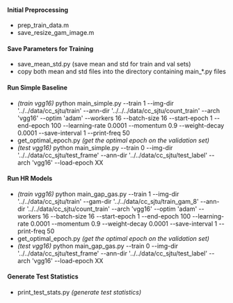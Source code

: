 #### Initial Preprocessing

* prep\_train\_data.m
* save\_resize\_gam\_image.m

#### Save Parameters for Training

* save_mean_std.py (save mean and std for train and val sets)
* copy both mean and std files into the directory containing main\_*.py files

#### Run Simple Baseline

* _(train vgg16)_ python main_simple.py --train 1 --img-dir '../../data/cc_sjtu/train' --ann-dir '../../../data/cc_sjtu/count_train' --arch 'vgg16' --optim 'adam' --workers 16 --batch-size 16 --start-epoch 1 --end-epoch 100 --learning-rate 0.0001 --momentum 0.9 --weight-decay 0.0001 --save-interval 1 --print-freq 50
* get\_optimal\_epoch.py _(get the optimal epoch on the validation set)_
* _(test vgg16)_ python main\_simple.py --train 0 --img-dir '../../data/cc_sjtu/test_frame' --ann-dir '../../data/cc_sjtu/test_label' --arch 'vgg16' --load-epoch XX


#### Run HR Models

* _(train vgg16)_ python main\_gap\_gas.py --train 1 --img-dir '../../data/cc_sjtu/train' --gam-dir '../../data/cc_sjtu/train_gam_8' --ann-dir '../../data/cc_sjtu/count_train' --arch 'vgg16' --optim 'adam' --workers 16 --batch-size 16 --start-epoch 1 --end-epoch 100 --learning-rate 0.0001 --momentum 0.9 --weight-decay 0.0001 --save-interval 1 --print-freq 50
* get\_optimal\_epoch.py _(get the optimal epoch on the validation set)_
* _(test vgg16)_ python main\_gap\_gas.py --train 0 --img-dir '../../data/cc_sjtu/test_frame' --ann-dir '../../data/cc_sjtu/test_label' --arch 'vgg16' --load-epoch XX

#### Generate Test Statistics

* print\_test\_stats.py _(generate test statistics)_
